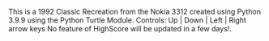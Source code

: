 This is a 1992 Classic Recreation from the Nokia 3312 created using Python 3.9.9 using the Python Turtle Module.
Controls: Up | Down | Left | Right arrow keys
No feature of HighScore will be updated in a few days!. 